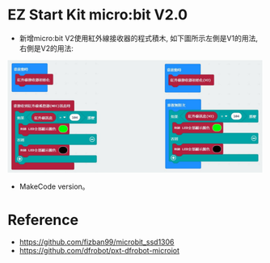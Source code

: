 # EZ Start Kit micro:bit V2.0
* 新增micro:bit V2使用紅外線接收器的程式積木, 如下圖所示左側是V1的用法, 右側是V2的用法:
<p align="center">
  <img src="https://github.com/iCShopMgr/EZ_Start_Kit_for_MakeCode/blob/master/album/20201229.png" width="700"/>
</p>

* MakeCode version。
# Reference
* https://github.com/fizban99/microbit_ssd1306
* https://github.com/dfrobot/pxt-dfrobot-microiot
